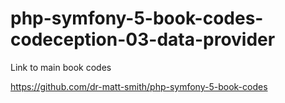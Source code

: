 # php-symfony-5-book-codes-codeception-03-data-provider

Link to main book codes

https://github.com/dr-matt-smith/php-symfony-5-book-codes
